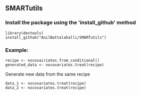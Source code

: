 ## SMARTutils
### Install the package using the 'install_github' method
```
library(devtools)
install_github("AnilBattalahalli/SMARTutils")
```
### Example:

```
recipe <- nocovairiates.from_conditional()
generated_data <- nocovariates.treat(recipe)
```
Generate new data from the same recipe

```
data_1 <- nocovariates.treat(recipe)
data_2 <- nocovariates.treat(recipe)
```
